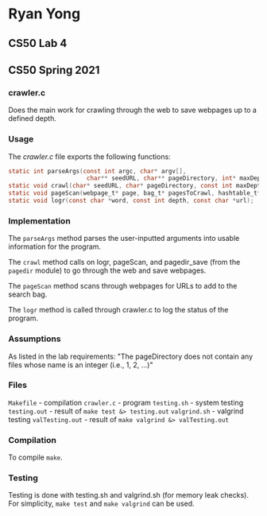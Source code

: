 # Ryan Yong
## CS50 Lab 4
## CS50 Spring 2021

### crawler.c

Does the main work for crawling through the web to save webpages up to a
defined depth.

### Usage

The *crawler.c* file exports the following functions:

```c
static int parseArgs(const int argc, char* argv[],
                      char** seedURL, char** pageDirectory, int* maxDepth);
static void crawl(char* seedURL, char* pageDirectory, const int maxDepth);
static void pageScan(webpage_t* page, bag_t* pagesToCrawl, hashtable_t* pagesSeen);
static void logr(const char *word, const int depth, const char *url);
```

### Implementation

The `parseArgs` method parses the user-inputted arguments into usable
information for the program.

The `crawl` method calls on logr, pageScan, and pagedir_save (from the 
`pagedir` module) to go through the web and save webpages.

The `pageScan` method scans through webpages for URLs to add to the search bag.

The `logr` method is called through crawler.c to log the status of the program.

### Assumptions

As listed in the lab requirements:
"The pageDirectory does not contain any files whose name is an integer
(i.e., 1, 2, ...)"

### Files

`Makefile` - compilation
`crawler.c` - program
`testing.sh` - system testing
`testing.out` - result of `make test &> testing.out`
`valgrind.sh` - valgrind testing
`valTesting.out` - result of `make valgrind &> valTesting.out`

### Compilation

To compile `make`.

### Testing

Testing is done with testing.sh and valgrind.sh (for memory leak checks).
For simplicity, `make test` and `make valgrind` can be used.